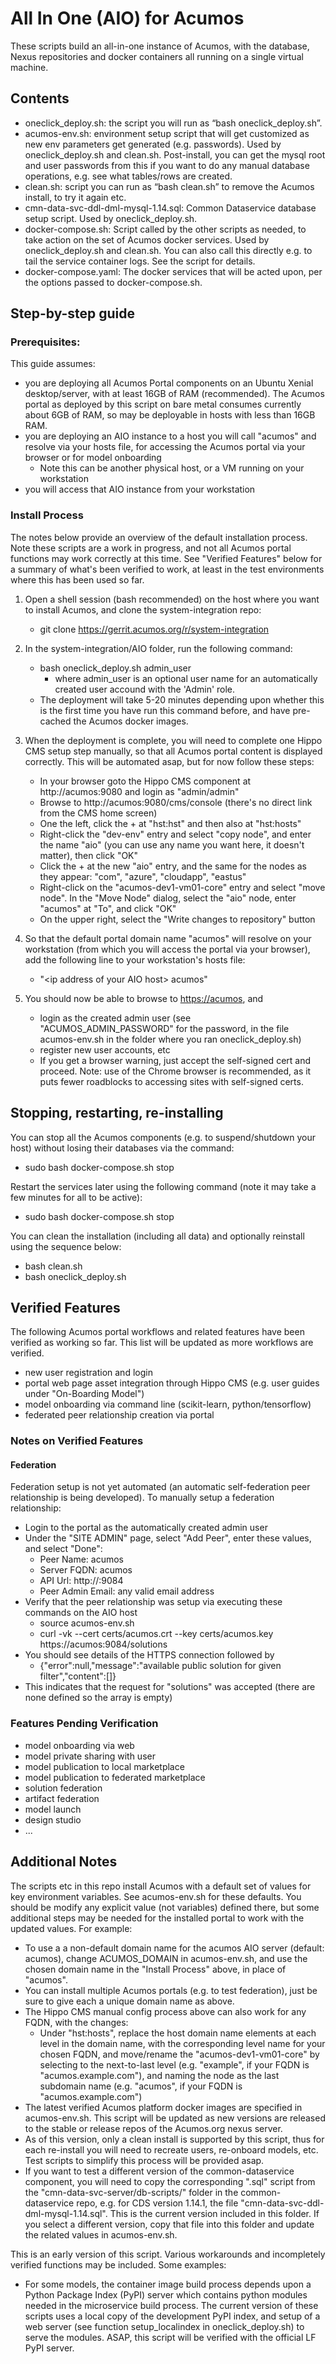 <!---
.. ===============LICENSE_START=======================================================
.. Acumos CC-BY-4.0
.. ===================================================================================
.. Copyright (C) 2018 AT&T Intellectual Property & Tech Mahindra. All rights reserved.
.. ===================================================================================
.. This Acumos documentation file is distributed by AT&T and Tech Mahindra
.. under the Creative Commons Attribution 4.0 International License (the "License");
.. you may not use this file except in compliance with the License.
.. You may obtain a copy of the License at
..
..      http://creativecommons.org/licenses/by/4.0
..
.. This file is distributed on an "AS IS" BASIS,
.. WITHOUT WARRANTIES OR CONDITIONS OF ANY KIND, either express or implied.
.. See the License for the specific language governing permissions and
.. limitations under the License.
.. ===============LICENSE_END=========================================================
-->

# All In One (AIO) for Acumos

These scripts build an all-in-one instance of Acumos, with the database,
Nexus repositories and docker containers all running on a single virtual machine.

## Contents

* oneclick_deploy.sh: the script you will run as “bash oneclick_deploy.sh”.
* acumos-env.sh: environment setup script that will get customized as new env parameters get generated (e.g. passwords). Used by oneclick_deploy.sh and clean.sh. Post-install, you can get the mysql root and user passwords from this if you want to do any manual database operations, e.g. see what tables/rows are created.
* clean.sh: script you can run as “bash clean.sh” to remove the Acumos install, to try it again etc.
* cmn-data-svc-ddl-dml-mysql-1.14.sql: Common Dataservice database setup script. Used by oneclick_deploy.sh.
* docker-compose.sh: Script called by the other scripts as needed, to take action on the set of Acumos docker services. Used by oneclick_deploy.sh and clean.sh. You can also call this directly e.g. to tail the service container logs. See the script for details.
* docker-compose.yaml: The docker services that will be acted upon, per the options passed to docker-compose.sh.

## Step-by-step guide

### Prerequisites:
This guide assumes:

* you are deploying all Acumos Portal components on an Ubuntu Xenial desktop/server, with at least 16GB of RAM (recommended). The Acumos portal as deployed by this script on bare metal consumes currently about 6GB of RAM, so may be deployable in hosts with less than 16GB RAM.
* you are deploying an AIO instance to a host you will call "acumos" and resolve via your hosts file, for accessing the Acumos portal via your browser or for model onboarding
  * Note this can be another physical host, or a VM running on your workstation
* you will access that AIO instance from your workstation

### Install Process

The notes below provide an overview of the default installation process. Note these scripts are a work in progress, and not all Acumos portal functions may work correctly at this time. See "Verified Features" below for a summary of what's been verified to work, at least in the test environments where this has been used so far.

1. Open a shell session (bash recommended) on the host where you want to install Acumos, and clone the system-integration repo:
   * git clone https://gerrit.acumos.org/r/system-integration

1. In the system-integration/AIO folder, run the following command:
   * bash oneclick_deploy.sh admin_user
     * where admin_user is an optional user name for an automatically created user accound with the 'Admin' role. 
   * The deployment will take 5-20 minutes depending upon whether this is the first time you have run this command before, and have pre-cached the Acumos docker images.

1. When the deployment is complete, you will need to complete one Hippo CMS setup step manually, so that all Acumos portal content is displayed correctly. This will be automated asap, but for now follow these steps:
   * In your browser goto the Hippo CMS component at http://acumos:9080 and login as "admin/admin"
   * Browse to http://acumos:9080/cms/console (there's no direct link from the CMS home screen)
   * One the left, click the + at "hst:hst" and then also at "hst:hosts"
   * Right-click the "dev-env" entry and select "copy node", and enter the name "aio" (you can use any name you want here, it doesn't matter), then click "OK"
   * Click the + at the new "aio" entry, and the same for the nodes as they appear: "com", "azure", "cloudapp", "eastus"
   * Right-click on the "acumos-dev1-vm01-core" entry and select "move node". In the "Move Node" dialog, select the "aio" node, enter "acumos" at "To", and click "OK"
   * On the upper right, select the "Write changes to repository" button

1. So that the default portal domain name "acumos" will resolve on your workstation (from which you will access the portal via your browser), add the following line to your workstation's hosts file:
   * "\<ip address of your AIO host\> acumos"

1. You should now be able to browse to [https://acumos](https://acumos), and
   * login as the created admin user (see "ACUMOS_ADMIN_PASSWORD" for the password, in the file acumos-env.sh in the folder where you ran oneclick_deploy.sh)
   * register new user accounts, etc
   * If you get a browser warning, just accept the self-signed cert and proceed. Note: use of the Chrome browser is recommended, as it puts fewer roadblocks to accessing sites with self-signed certs.

## Stopping, restarting, re-installing

You can stop all the Acumos components (e.g. to suspend/shutdown your host) without losing their databases via the command:
* sudo bash docker-compose.sh stop

Restart the services later using the following command (note it may take a few minutes for all to be active):
* sudo bash docker-compose.sh stop

You can clean the installation (including all data) and optionally reinstall using the sequence below:
* bash clean.sh
* bash oneclick_deploy.sh

## Verified Features

The following Acumos portal workflows and related features have been verified as working so far. This list will be updated as more workflows are verified.
* new user registration and login
* portal web page asset integration through Hippo CMS (e.g. user guides under "On-Boarding Model")
* model onboarding via command line (scikit-learn, python/tensorflow)
* federated peer relationship creation via portal

### Notes on Verified Features

#### Federation

Federation setup is not yet automated (an automatic self-federation peer relationship is being developed). To manually setup a federation relationship:
* Login to the portal as the automatically created admin user
* Under the "SITE ADMIN" page, select "Add Peer", enter these values, and select "Done":
   * Peer Name: acumos
   * Server FQDN: acumos
   * API Url: http://<ip address of your AIO host>:9084
   * Peer Admin Email: any valid email address
* Verify that the peer relationship was setup via executing these commands on the AIO host
   * source acumos-env.sh
   * curl -vk --cert certs/acumos.crt --key certs/acumos.key https://acumos:9084/solutions
* You should see details of the HTTPS connection followed by
  * {"error":null,"message":"available public solution for given filter","content":[]}
* This indicates that the request for "solutions" was accepted (there are none defined so the array is empty)

### Features Pending Verification

* model onboarding via web
* model private sharing with user
* model publication to local marketplace
* model publication to federated marketplace
* solution federation
* artifact federation
* model launch
* design studio
* ...

## Additional Notes

The scripts etc in this repo install Acumos with a default set of values for key environment variables. See acumos-env.sh for these defaults. You should be modify any explicit value (not variables) defined there, but some additional steps may be needed for the installed portal to work with the updated values. For example:
* To use a a non-default domain name for the acumos AIO server (default: acumos), change ACUMOS_DOMAIN in acumos-env.sh, and use the chosen domain name in the "Install Process" above, in place of "acumos".
* You can install multiple Acumos portals (e.g. to test federation), just be sure to give each a unique domain name as above.
* The Hippo CMS manual config process above can also work for any FQDN, with the changes:
  * Under "hst:hosts", replace the host domain name elements at each level in the domain name, with the corresponding level name for your chosen FQDN, and move/rename the "acumos-dev1-vm01-core" by selecting to the next-to-last level (e.g. "example", if your FQDN is "acumos.example.com"), and naming the node as the last subdomain name (e.g. "acumos", if your FQDN is "acumos.example.com")
* The latest verified Acumos platform docker images are specified in acumos-env.sh. This script will be updated as new versions are released to the stable or release repos of the Acumos.org nexus server.
* As of this version, only a clean install is supported by this script, thus for each re-install you will need to recreate users, re-onboard models, etc. Test scripts to simplify this process will be provided asap.
* If you want to test a different version of the common-dataservice component, you will need to copy the corresponding ".sql" script from the "cmn-data-svc-server/db-scripts/" folder in the common-dataservice repo, e.g. for CDS version 1.14.1, the file "cmn-data-svc-ddl-dml-mysql-1.14.sql". This is the current version included in this folder. If you select a different version, copy that file into this folder and update the related values in acumos-env.sh.

This is an early version of this script. Various workarounds and incompletely verified functions may be included. Some examples:
* For some models, the container image build process depends upon a Python Package Index (PyPI) server which contains python modules needed in the microservice build process. The current version of these scripts uses a local copy of the development PyPI index, and setup of a web server (see function setup_localindex in oneclick_deploy.sh) to serve the modules. ASAP, this script will be verified with the official LF PyPI server. 
